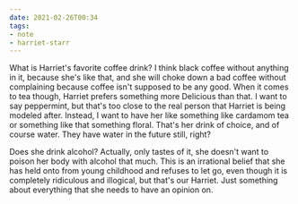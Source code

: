 ```yaml
---
date: 2021-02-26T00:34
tags:
- note
- harriet-starr
---
```


What is Harriet's favorite coffee drink? I think black coffee without
anything in it, because she's like that, and she will choke down a bad
coffee without complaining because coffee isn't supposed to be any good.
When it comes to tea though, Harriet prefers something more Delicious
than that. I want to say peppermint, but that's too close to the real
person that Harriet is being modeled after. Instead, I want to have her
like something like cardamom tea or something like that something
floral. That's her drink of choice, and of course water. They have water
in the future still, right?

Does she drink alcohol? Actually, only tastes of it, she doesn't want to
poison her body with alcohol that much. This is an irrational belief
that she has held onto from young childhood and refuses to let go, even
though it is completely ridiculous and illogical, but that's our Harriet.
Just something about everything that she needs to have an opinion on.

